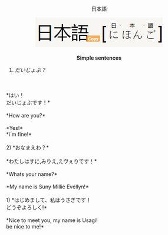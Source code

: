 <center>
日本語

![](../Images/日本語.png)
<br>
<br>
**Simple sentences**
<br>
</center>

1) *だいじょぶ？*
<br>
<br> *はい！
<br>  だいじょぶです！*
<br>
<br> *How are you?*
<br>
<br> *Yes!*
<br> *i´m fine!*
<br>
<br>
2) *おなまえわ？*
<br>
<br> *わたしはすに,みりえ,えヴぇりです！*
<br>
<br> *Whats your name?*
<br>
<br> *My name is Suny Millie Evellyn!*
<br>
<br>
1) *はじめまして、私はうさぎです！
<br> どうぞよろしく!*
<br>
<br> *Nice to meet you, my name is Usagi!
<br>  be nice to me!*